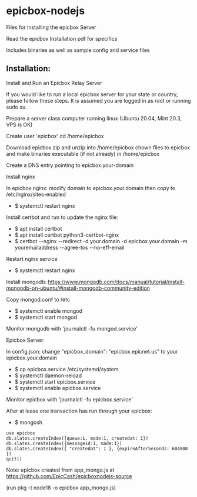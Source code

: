 # epicbox-nodejs

Files for Installing the epicbox Server

Read the epicbox Installation pdf for specifics

Includes binaries as well as sample config and service files

## Installation:

Install and Run an Epicbox Relay Server

If you would like to run a local epicbox server for your state or country, please follow these
steps. It is assumed you are logged in as root or running sudo su.

Prepare a server class computer running linux (Ubuntu 20.04, Mint 20.3, VPS is OK)

Create user 'epicbox'
cd /home/epicbox

Download epicbox.zip and unzip into /home/epicbox
chown files to epicbox and make binaries executable (if not already) in /home/epicbox

Create a DNS entry pointing to epicbox.your-domain

Install nginx

In epicbox.nginx: modify domain to epicbox.your.domain then copy to /etc/nginx/sites-enabled
- $ systemctl restart nginx

Install certbot and run to update the nginx file:
- $ apt install certbot
- $ apt install certbot python3-certbot-nginx
- $ certbot --nginx --redirect -d your.domain -d epicbox.your.domain -m youremailaddress --agree-tos --no-eff-email

Restart nginx service
- $ systemctl restart nginx

Install mongodb: https://www.mongodb.com/docs/manual/tutorial/install-mongodb-on-ubuntu/#install-mongodb-community-edition

Copy mongod.conf to /etc
- $ systemctl enable mongod
- $ systemctl start mongod

Monitor mongodb with 'journalctl -fu mongod.service'

Epicbox Server:

In config.json: change "epicbox_domain": "epicbox.epicnet.us" to your epicbox.your.domain
- $ cp epicbox.service /etc/systemd/system
- $ systemctl daemon-reload
- $ systemctl start epicbox.service
- $ systemctl enable epicbox.service

Monitor epicbox with 'journalctl -fu epicbox.service'

After at lease one transaction has run through your epicbox:
- $ mongosh
```
use epicbox
db.slates.createIndex({queue:1, made:1, createdat: 1})
db.slates.createIndex({messageid:1, made:1})
db.slates.createIndex({ "createdat": 1 }, {expireAfterSeconds: 604800 })
quit()
``` 
Note: epicbox created from app_mongo.js at https://github.com/EpicCash/epicboxnodejs-source

(run pkg -t node18 -o epicbox app_mongo.js)

